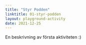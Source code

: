 ```yaml
---
title: "Styr Podden"
linktitle: 01-styr-podden
layout: playground-activity
date: 2021-12-25
---
```


En beskrivning av första aktiviteten :)
